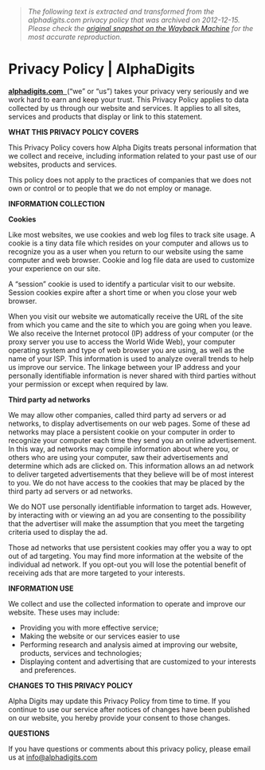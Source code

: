 > *The following text is extracted and transformed from the alphadigits.com privacy policy that was archived on 2012-12-15. Please check the [original snapshot on the Wayback Machine](https://web.archive.org/web/20121215081748id_/http%3A//alphadigits.com/privacy-policy) for the most accurate reproduction.*

# Privacy Policy | AlphaDigits

[**alphadigits.com**  ](http://alphadigits.com/)(“we” or “us”) takes your privacy very seriously and we work hard to earn and keep your trust. This Privacy Policy applies to data collected by us through our website and services. It applies to all sites, services and products that display or link to this statement.

**WHAT THIS PRIVACY POLICY COVERS**

This Privacy Policy covers how Alpha Digits treats personal information that we collect and receive, including information related to your past use of our websites, products and services.

This policy does not apply to the practices of companies that we does not own or control or to people that we do not employ or manage.

**INFORMATION COLLECTION**

**Cookies**

Like most websites, we use cookies and web log files to track site usage. A cookie is a tiny data file which resides on your computer and allows us to recognize you as a user when you return to our website using the same computer and web browser. Cookie and log file data are used to customize your experience on our site.

A “session” cookie is used to identify a particular visit to our website. Session cookies expire after a short time or when you close your web browser.

When you visit our website we automatically receive the URL of the site from which you came and the site to which you are going when you leave. We also receive the Internet protocol (IP) address of your computer (or the proxy server you use to access the World Wide Web), your computer operating system and type of web browser you are using, as well as the name of your ISP. This information is used to analyze overall trends to help us improve our service. The linkage between your IP address and your personally identifiable information is never shared with third parties without your permission or except when required by law.

**Third party ad networks**

We may allow other companies, called third party ad servers or ad networks, to display advertisements on our web pages. Some of these ad networks may place a persistent cookie on your computer in order to recognize your computer each time they send you an online advertisement. In this way, ad networks may compile information about where you, or others who are using your computer, saw their advertisements and determine which ads are clicked on. This information allows an ad network to deliver targeted advertisements that they believe will be of most interest to you. We do not have access to the cookies that may be placed by the third party ad servers or ad networks.

We do NOT use personally identifiable information to target ads. However, by interacting with or viewing an ad you are consenting to the possibility that the advertiser will make the assumption that you meet the targeting criteria used to display the ad.

Those ad networks that use persistent cookies may offer you a way to opt out of ad targeting. You may find more information at the website of the individual ad network. If you opt-out you will lose the potential benefit of receiving ads that are more targeted to your interests.

**INFORMATION USE**

We collect and use the collected information to operate and improve our website. These uses may include:

  * Providing you with more effective service;
  * Making the website or our services easier to use
  * Performing research and analysis aimed at improving our website, products, services and technologies;
  * Displaying content and advertising that are customized to your interests and preferences.



**CHANGES TO THIS PRIVACY POLICY**

Alpha Digits may update this Privacy Policy from time to time. If you continue to use our service after notices of changes have been published on our website, you hereby provide your consent to those changes.

**QUESTIONS**

If you have questions or comments about this privacy policy, please email us at info@alphadigits.com
